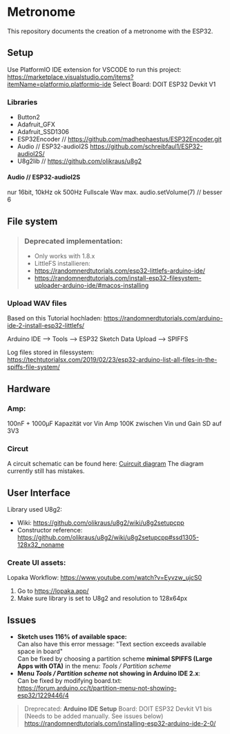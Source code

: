 # Metronome

This repository documents the creation of a metronome with the ESP32.

## Setup

Use PlatformIO IDE extension for VSCODE to run this project: https://marketplace.visualstudio.com/items?itemName=platformio.platformio-ide
Select Board: DOIT ESP32 Devkit V1

### Libraries

- Button2
- Adafruit_GFX
- Adafruit_SSD1306
- ESP32Encoder // https://github.com/madhephaestus/ESP32Encoder.git
- Audio // ESP32-audioI2S https://github.com/schreibfaul1/ESP32-audioI2S/
- U8g2lib // https://github.com/olikraus/u8g2

#### Audio // ESP32-audioI2S

nur 16bit, 10kHz ok
500Hz Fullscale Wav max. audio.setVolume(7) // besser 6

## File system

> ### Deprecated implementation:
>
> - Only works with 1.8.x
> - LittleFS installieren:
> - https://randomnerdtutorials.com/esp32-littlefs-arduino-ide/
> - https://randomnerdtutorials.com/install-esp32-filesystem-uploader-arduino-ide/#macos-installing

### Upload WAV files

Based on this Tutorial hochladen: https://randomnerdtutorials.com/arduino-ide-2-install-esp32-littlefs/

Arduino IDE --> Tools --> ESP32 Sketch Data Upload --> SPIFFS

Log files stored in filessystem: https://techtutorialsx.com/2019/02/23/esp32-arduino-list-all-files-in-the-spiffs-file-system/

## Hardware

### Amp:

100nF + 1000µF Kapazität vor Vin Amp
100K zwischen Vin und Gain
SD auf 3V3

### Circut

A circuit schematic can be found here: [Cuircuit diagram](circuit.pdf)
The diagram currently still has mistakes.

## User Interface

Library used U8g2:

- Wiki: https://github.com/olikraus/u8g2/wiki/u8g2setupcpp
- Constructor reference: https://github.com/olikraus/u8g2/wiki/u8g2setupcpp#ssd1305-128x32_noname

### Create UI assets:

Lopaka Workflow: https://www.youtube.com/watch?v=Eyvzw_ujcS0

1. Go to https://lopaka.app/
2. Make sure library is set to U8g2 and resolution to 128x64px

## Issues

- **Sketch uses 116% of available space:** \
  Can also have this error message: "Text section exceeds available space in board"\
  Can be fixed by choosing a partition scheme **minimal SPIFFS (Large Apps with OTA)** in the menu: _Tools / Partition scheme_
- **Menu _Tools / Partition scheme_ not showing in Arduino IDE 2.x**:\
  Can be fixed by modifying board.txt: https://forum.arduino.cc/t/partition-menu-not-showing-esp32/1229446/4

> Dreprecated:
> **Arduino IDE Setup**
> Board: DOIT ESP32 Devkit V1 bis (Needs to be added manually. See issues below)
> https://randomnerdtutorials.com/installing-esp32-arduino-ide-2-0/
